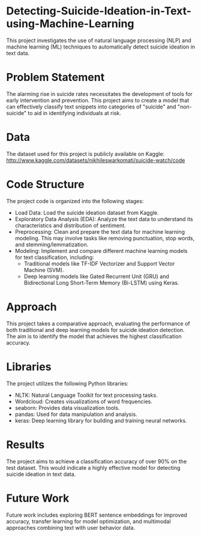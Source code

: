 # Detecting-Suicide-Ideation-in-Text-using-Machine-Learning
This project investigates the use of natural language processing (NLP) and machine learning (ML) techniques to automatically detect suicide ideation in text data.

# Problem Statement
The alarming rise in suicide rates necessitates the development of tools for early intervention and prevention. This project aims to create a model that can effectively classify text snippets into categories of "suicide" and "non-suicide" to aid in identifying individuals at risk.

# Data
The dataset used for this project is publicly available on Kaggle: http://www.kaggle.com/datasets/nikhileswarkomati/suicide-watch/code

# Code Structure
The project code is organized into the following stages:

  - Load Data: Load the suicide ideation dataset from Kaggle.
  - Exploratory Data Analysis (EDA): Analyze the text data to understand its characteristics and distribution of sentiment.
  - Preprocessing: Clean and prepare the text data for machine learning modeling. This may involve tasks like removing punctuation, stop words, and stemming/lemmatization.
  - Modeling: Implement and compare different machine learning models for text classification, including:
    -   Traditional models like TF-IDF Vectorizer and Support Vector Machine (SVM).
    -   Deep learning models like Gated Recurrent Unit (GRU) and Bidirectional Long Short-Term Memory (Bi-LSTM) using Keras.
  
# Approach
This project takes a comparative approach, evaluating the performance of both traditional and deep learning models for suicide ideation detection. The aim is to identify the model that achieves the highest classification accuracy.

# Libraries
The project utilizes the following Python libraries:

  - NLTK: Natural Language Toolkit for text processing tasks.
  - Wordcloud: Creates visualizations of word frequencies.
  - seaborn: Provides data visualization tools.
  - pandas: Used for data manipulation and analysis.
  - keras: Deep learning library for building and training neural networks.
  
# Results
The project aims to achieve a classification accuracy of over 90% on the test dataset. This would indicate a highly effective model for detecting suicide ideation in text data.

# Future Work
Future work includes exploring BERT sentence embeddings for improved accuracy, transfer learning for model optimization, and multimodal approaches combining text with user behavior data.

